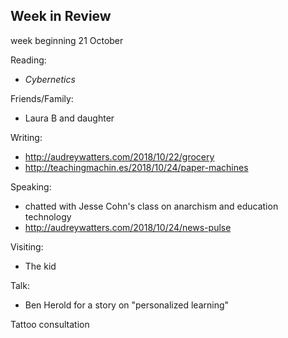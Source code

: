 ## Week in Review
week beginning 21 October

Reading:
* _Cybernetics_

Friends/Family:
* Laura B and daughter

Writing:
* http://audreywatters.com/2018/10/22/grocery
* http://teachingmachin.es/2018/10/24/paper-machines

Speaking:
* chatted with Jesse Cohn's class on anarchism and education technology
* http://audreywatters.com/2018/10/24/news-pulse

Visiting:
* The kid

Talk:
*  Ben Herold for a story on "personalized learning"

Tattoo consultation
